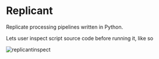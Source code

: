 # Replicant

Replicate processing pipelines written in Python.

Lets user inspect script source code before running it, like so


![replicantinspect](https://user-images.githubusercontent.com/86976278/147948174-61bdc46e-b612-483b-a707-25ef45c06da9.png)
